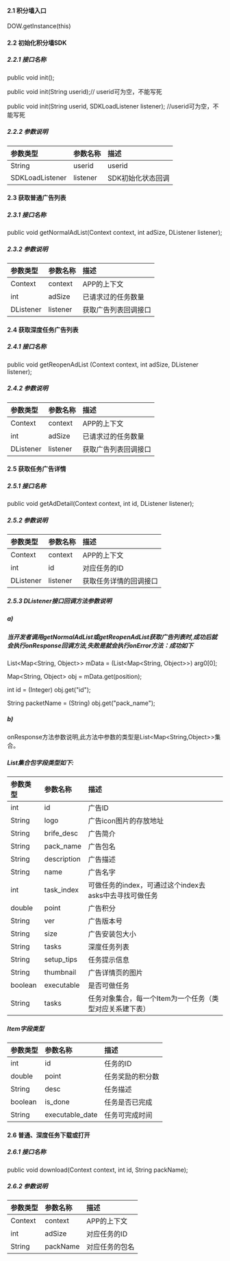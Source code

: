 #### 2.1 积分墙入口

DOW.getInstance\(this\)

#### 2.2 初始化积分墙SDK

##### 2.2.1 接口名称

public void init\(\);

public void init\(String userid\);// userid可为空，不能写死

public void init\(String userid, SDKLoadListener listener\); //userid可为空，不能写死

##### 2.2.2 参数说明

| 参数类型 | 参数名称 | 描述 |
| :--- | :--- | :--- |
| String | userid | userid |
| SDKLoadListener | listener | SDK初始化状态回调 |

#### 2.3 获取普通广告列表

##### 2.3.1 接口名称

public void getNormalAdList\(Context context, int adSize, DListener listener\);

##### 2.3.2 参数说明

| 参数类型 | 参数名称 | 描述 |
| :--- | :--- | :--- |
| Context | context | APP的上下文 |
| int | adSize | 已请求过的任务数量 |
| DListener | listener | 获取广告列表回调接口 |

#### 2.4 获取深度任务广告列表

##### 2.4.1 接口名称

public void getReopenAdList \(Context context, int adSize, DListener listener\);

##### 2.4.2 参数说明

| 参数类型 | 参数名称 | 描述 |
| :--- | :--- | :--- |
| Context | context | APP的上下文 |
| int | adSize | 已请求过的任务数量 |
| DListener | listener | 获取广告列表回调接口 |

#### 2.5 获取任务广告详情

##### 2.5.1 接口名称

public void getAdDetail\(Context context, int id, DListener listener\);

##### 2.5.2 参数说明

| 参数类型 | 参数名称 | 描述 |
| :--- | :--- | :--- |
| Context | context | APP的上下文 |
| int | id | 对应任务的ID |
| DListener | listener | 获取任务详情的回调接口 |

##### 2.5.3 DListener接口回调方法参数说明

##### a\)

##### 当开发者调用getNormalAdList或getReopenAdList获取广告列表时,成功后就会执行onResponse回调方法,失败是就会执行onError方法：成功如下

List&lt;Map&lt;String, Object&gt;&gt; mData = \(List&lt;Map&lt;String, Object&gt;&gt;\) arg0\[0\];

Map&lt;String, Object&gt; obj = mData.get\(position\);

int id = \(Integer\) obj.get\("id"\);

String packetName = \(String\) obj.get\("pack\_name"\);

##### b\)

onResponse方法参数说明,此方法中参数的类型是List&lt;Map&lt;String,Object&gt;&gt;集合。

##### List集合包字段类型如下:

| 参数类型 | 参数名称 | 描述 |
| :--- | :--- | :--- |
| int | id | 广告ID |
| String | logo | 广告icon图片的存放地址 |
| String | brife\_desc | 广告简介 |
| String | pack\_name | 广告包名 |
| String | description | 广告描述 |
| String | name | 广告名字 |
| int | task\_index | 可做任务的index，可通过这个index去asks中去寻找可做任务 |
| double | point | 广告积分 |
| String | ver | 广告版本号 |
| String | size | 广告安装包大小 |
| String | tasks | 深度任务列表 |
| String | setup\_tips | 任务提示信息 |
| String | thumbnail | 广告详情页的图片 |
| boolean | executable | 是否可做任务 |
| String | tasks | 任务对象集合，每一个Item为一个任务（类型对应关系建下表） |

##### Item字段类型

| 参数类型 | 参数名称 | 描述 |
| :--- | :--- | :--- |
| int | id | 任务的ID |
| double | point | 任务奖励的积分数 |
| String | desc | 任务描述 |
| boolean | is\_done | 任务是否已完成 |
| String | executable\_date | 任务可完成时间 |

#### 

#### 2.6 普通、深度任务下载或打开

##### 2.6.1 接口名称

public void download\(Context context, int id, String packName\);

##### 2.6.2 参数说明


| 参数类型 | 参数名称 | 描述 |
| :--- | :--- | :--- |
| Context | context | APP的上下文 |
| int | adSize | 对应任务的ID |
|String | packName | 对应任务的包名 |


